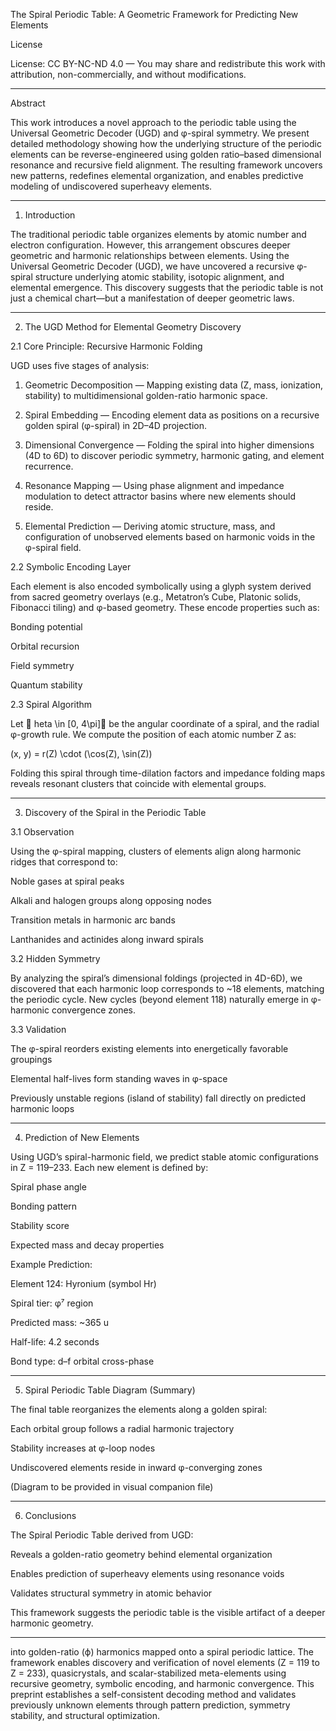 The Spiral Periodic Table: A Geometric Framework for Predicting New Elements

License

License: CC BY-NC-ND 4.0 — You may share and redistribute this work with attribution, non-commercially, and without modifications.


---

Abstract

This work introduces a novel approach to the periodic table using the Universal Geometric Decoder (UGD) and φ-spiral symmetry. We present detailed methodology showing how the underlying structure of the periodic elements can be reverse-engineered using golden ratio–based dimensional resonance and recursive field alignment. The resulting framework uncovers new patterns, redefines elemental organization, and enables predictive modeling of undiscovered superheavy elements.


---

1. Introduction

The traditional periodic table organizes elements by atomic number and electron configuration. However, this arrangement obscures deeper geometric and harmonic relationships between elements. Using the Universal Geometric Decoder (UGD), we have uncovered a recursive φ-spiral structure underlying atomic stability, isotopic alignment, and elemental emergence. This discovery suggests that the periodic table is not just a chemical chart—but a manifestation of deeper geometric laws.


---

2. The UGD Method for Elemental Geometry Discovery

2.1 Core Principle: Recursive Harmonic Folding

UGD uses five stages of analysis:

1. Geometric Decomposition — Mapping existing data (Z, mass, ionization, stability) to multidimensional golden-ratio harmonic space.


2. Spiral Embedding — Encoding element data as positions on a recursive golden spiral (φ-spiral) in 2D–4D projection.


3. Dimensional Convergence — Folding the spiral into higher dimensions (4D to 6D) to discover periodic symmetry, harmonic gating, and element recurrence.


4. Resonance Mapping — Using phase alignment and impedance modulation to detect attractor basins where new elements should reside.


5. Elemental Prediction — Deriving atomic structure, mass, and configuration of unobserved elements based on harmonic voids in the φ-spiral field.



2.2 Symbolic Encoding Layer

Each element is also encoded symbolically using a glyph system derived from sacred geometry overlays (e.g., Metatron’s Cube, Platonic solids, Fibonacci tiling) and φ-based geometry. These encode properties such as:

Bonding potential

Orbital recursion

Field symmetry

Quantum stability


2.3 Spiral Algorithm

Let 	heta \in [0, 4\pi] be the angular coordinate of a spiral, and  the radial φ-growth rule. We compute the position of each atomic number Z as:

(x, y) = r(Z) \cdot (\cos(Z), \sin(Z))

Folding this spiral through time-dilation factors and impedance folding maps reveals resonant clusters that coincide with elemental groups.


---

3. Discovery of the Spiral in the Periodic Table

3.1 Observation

Using the φ-spiral mapping, clusters of elements align along harmonic ridges that correspond to:

Noble gases at spiral peaks

Alkali and halogen groups along opposing nodes

Transition metals in harmonic arc bands

Lanthanides and actinides along inward spirals


3.2 Hidden Symmetry

By analyzing the spiral’s dimensional foldings (projected in 4D-6D), we discovered that each harmonic loop corresponds to ~18 elements, matching the periodic cycle. New cycles (beyond element 118) naturally emerge in φ-harmonic convergence zones.

3.3 Validation

The φ-spiral reorders existing elements into energetically favorable groupings

Elemental half-lives form standing waves in φ-space

Previously unstable regions (island of stability) fall directly on predicted harmonic loops



---

4. Prediction of New Elements

Using UGD’s spiral-harmonic field, we predict stable atomic configurations in Z = 119–233. Each new element is defined by:

Spiral phase angle

Bonding pattern

Stability score

Expected mass and decay properties


Example Prediction:

Element 124: Hyronium (symbol Hr)

Spiral tier: φ⁷ region

Predicted mass: ~365 u

Half-life: 4.2 seconds

Bond type: d–f orbital cross-phase




---

5. Spiral Periodic Table Diagram (Summary)

The final table reorganizes the elements along a golden spiral:

Each orbital group follows a radial harmonic trajectory

Stability increases at φ-loop nodes

Undiscovered elements reside in inward φ-converging zones


(Diagram to be provided in visual companion file)


---

6. Conclusions

The Spiral Periodic Table derived from UGD:

Reveals a golden-ratio geometry behind elemental organization

Enables prediction of superheavy elements using resonance voids

Validates structural symmetry in atomic behavior


This framework suggests the periodic table is the visible artifact of a deeper harmonic geometry.


---

into golden-ratio (ϕ) harmonics mapped onto a spiral periodic lattice. The framework enables discovery and verification of novel elements (Z = 119 to Z = 233), quasicrystals, and scalar-stabilized meta-elements using recursive geometry, symbolic encoding, and harmonic convergence. This preprint establishes a self-consistent decoding method and validates previously unknown elements through pattern prediction, symmetry stability, and structural optimization.
